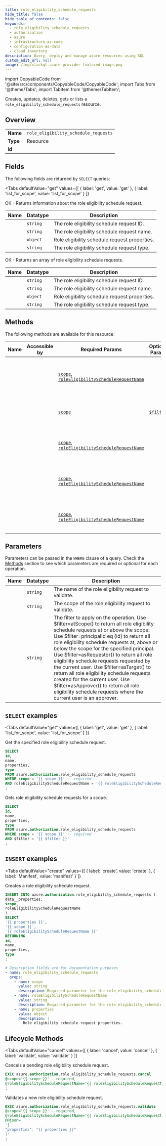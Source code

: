 ```yaml
--- 
title: role_eligibility_schedule_requests
hide_title: false
hide_table_of_contents: false
keywords:
  - role_eligibility_schedule_requests
  - authorization
  - azure
  - infrastructure-as-code
  - configuration-as-data
  - cloud inventory
description: Query, deploy and manage azure resources using SQL
custom_edit_url: null
image: /img/stackql-azure-provider-featured-image.png
---
```


import CopyableCode from '@site/src/components/CopyableCode/CopyableCode';
import Tabs from '@theme/Tabs';
import TabItem from '@theme/TabItem';

Creates, updates, deletes, gets or lists a <code>role_eligibility_schedule_requests</code> resource.

## Overview
<table><tbody>
<tr><td><b>Name</b></td><td><code>role_eligibility_schedule_requests</code></td></tr>
<tr><td><b>Type</b></td><td>Resource</td></tr>
<tr><td><b>Id</b></td><td><CopyableCode code="azure.authorization.role_eligibility_schedule_requests" /></td></tr>
</tbody></table>

## Fields

The following fields are returned by `SELECT` queries:

<Tabs
    defaultValue="get"
    values={[
        { label: 'get', value: 'get' },
        { label: 'list_for_scope', value: 'list_for_scope' }
    ]}
>
<TabItem value="get">

OK - Returns information about the role eligibility schedule request.

<table>
<thead>
    <tr>
    <th>Name</th>
    <th>Datatype</th>
    <th>Description</th>
    </tr>
</thead>
<tbody>
<tr>
    <td><CopyableCode code="id" /></td>
    <td><code>string</code></td>
    <td>The role eligibility schedule request ID.</td>
</tr>
<tr>
    <td><CopyableCode code="name" /></td>
    <td><code>string</code></td>
    <td>The role eligibility schedule request name.</td>
</tr>
<tr>
    <td><CopyableCode code="properties" /></td>
    <td><code>object</code></td>
    <td>Role eligibility schedule request properties.</td>
</tr>
<tr>
    <td><CopyableCode code="type" /></td>
    <td><code>string</code></td>
    <td>The role eligibility schedule request type.</td>
</tr>
</tbody>
</table>
</TabItem>
<TabItem value="list_for_scope">

OK - Returns an array of role eligibility schedule requests.

<table>
<thead>
    <tr>
    <th>Name</th>
    <th>Datatype</th>
    <th>Description</th>
    </tr>
</thead>
<tbody>
<tr>
    <td><CopyableCode code="id" /></td>
    <td><code>string</code></td>
    <td>The role eligibility schedule request ID.</td>
</tr>
<tr>
    <td><CopyableCode code="name" /></td>
    <td><code>string</code></td>
    <td>The role eligibility schedule request name.</td>
</tr>
<tr>
    <td><CopyableCode code="properties" /></td>
    <td><code>object</code></td>
    <td>Role eligibility schedule request properties.</td>
</tr>
<tr>
    <td><CopyableCode code="type" /></td>
    <td><code>string</code></td>
    <td>The role eligibility schedule request type.</td>
</tr>
</tbody>
</table>
</TabItem>
</Tabs>

## Methods

The following methods are available for this resource:

<table>
<thead>
    <tr>
    <th>Name</th>
    <th>Accessible by</th>
    <th>Required Params</th>
    <th>Optional Params</th>
    <th>Description</th>
    </tr>
</thead>
<tbody>
<tr>
    <td><a href="#get"><CopyableCode code="get" /></a></td>
    <td><CopyableCode code="select" /></td>
    <td><a href="#parameter-scope"><code>scope</code></a>, <a href="#parameter-roleEligibilityScheduleRequestName"><code>roleEligibilityScheduleRequestName</code></a></td>
    <td></td>
    <td>Get the specified role eligibility schedule request.</td>
</tr>
<tr>
    <td><a href="#list_for_scope"><CopyableCode code="list_for_scope" /></a></td>
    <td><CopyableCode code="select" /></td>
    <td><a href="#parameter-scope"><code>scope</code></a></td>
    <td><a href="#parameter-$filter"><code>$filter</code></a></td>
    <td>Gets role eligibility schedule requests for a scope.</td>
</tr>
<tr>
    <td><a href="#create"><CopyableCode code="create" /></a></td>
    <td><CopyableCode code="insert" /></td>
    <td><a href="#parameter-scope"><code>scope</code></a>, <a href="#parameter-roleEligibilityScheduleRequestName"><code>roleEligibilityScheduleRequestName</code></a></td>
    <td></td>
    <td>Creates a role eligibility schedule request.</td>
</tr>
<tr>
    <td><a href="#cancel"><CopyableCode code="cancel" /></a></td>
    <td><CopyableCode code="exec" /></td>
    <td><a href="#parameter-scope"><code>scope</code></a>, <a href="#parameter-roleEligibilityScheduleRequestName"><code>roleEligibilityScheduleRequestName</code></a></td>
    <td></td>
    <td>Cancels a pending role eligibility schedule request.</td>
</tr>
<tr>
    <td><a href="#validate"><CopyableCode code="validate" /></a></td>
    <td><CopyableCode code="exec" /></td>
    <td><a href="#parameter-scope"><code>scope</code></a>, <a href="#parameter-roleEligibilityScheduleRequestName"><code>roleEligibilityScheduleRequestName</code></a></td>
    <td></td>
    <td>Validates a new role eligibility schedule request.</td>
</tr>
</tbody>
</table>

## Parameters

Parameters can be passed in the `WHERE` clause of a query. Check the [Methods](#methods) section to see which parameters are required or optional for each operation.

<table>
<thead>
    <tr>
    <th>Name</th>
    <th>Datatype</th>
    <th>Description</th>
    </tr>
</thead>
<tbody>
<tr id="parameter-roleEligibilityScheduleRequestName">
    <td><CopyableCode code="roleEligibilityScheduleRequestName" /></td>
    <td><code>string</code></td>
    <td>The name of the role eligibility request to validate.</td>
</tr>
<tr id="parameter-scope">
    <td><CopyableCode code="scope" /></td>
    <td><code>string</code></td>
    <td>The scope of the role eligibility request to validate.</td>
</tr>
<tr id="parameter-$filter">
    <td><CopyableCode code="$filter" /></td>
    <td><code>string</code></td>
    <td>The filter to apply on the operation. Use $filter=atScope() to return all role eligibility schedule requests at or above the scope. Use $filter=principalId eq &#123;id&#125; to return all role eligibility schedule requests at, above or below the scope for the specified principal. Use $filter=asRequestor() to return all role eligibility schedule requests requested by the current user. Use $filter=asTarget() to return all role eligibility schedule requests created for the current user. Use $filter=asApprover() to return all role eligibility schedule requests where the current user is an approver.</td>
</tr>
</tbody>
</table>

## `SELECT` examples

<Tabs
    defaultValue="get"
    values={[
        { label: 'get', value: 'get' },
        { label: 'list_for_scope', value: 'list_for_scope' }
    ]}
>
<TabItem value="get">

Get the specified role eligibility schedule request.

```sql
SELECT
id,
name,
properties,
type
FROM azure.authorization.role_eligibility_schedule_requests
WHERE scope = '{{ scope }}' -- required
AND roleEligibilityScheduleRequestName = '{{ roleEligibilityScheduleRequestName }}' -- required
;
```
</TabItem>
<TabItem value="list_for_scope">

Gets role eligibility schedule requests for a scope.

```sql
SELECT
id,
name,
properties,
type
FROM azure.authorization.role_eligibility_schedule_requests
WHERE scope = '{{ scope }}' -- required
AND $filter = '{{ $filter }}'
;
```
</TabItem>
</Tabs>


## `INSERT` examples

<Tabs
    defaultValue="create"
    values={[
        { label: 'create', value: 'create' },
        { label: 'Manifest', value: 'manifest' }
    ]}
>
<TabItem value="create">

Creates a role eligibility schedule request.

```sql
INSERT INTO azure.authorization.role_eligibility_schedule_requests (
data__properties,
scope,
roleEligibilityScheduleRequestName
)
SELECT 
'{{ properties }}',
'{{ scope }}',
'{{ roleEligibilityScheduleRequestName }}'
RETURNING
id,
name,
properties,
type
;
```
</TabItem>
<TabItem value="manifest">

```yaml
# Description fields are for documentation purposes
- name: role_eligibility_schedule_requests
  props:
    - name: scope
      value: string
      description: Required parameter for the role_eligibility_schedule_requests resource.
    - name: roleEligibilityScheduleRequestName
      value: string
      description: Required parameter for the role_eligibility_schedule_requests resource.
    - name: properties
      value: object
      description: |
        Role eligibility schedule request properties.
```
</TabItem>
</Tabs>


## Lifecycle Methods

<Tabs
    defaultValue="cancel"
    values={[
        { label: 'cancel', value: 'cancel' },
        { label: 'validate', value: 'validate' }
    ]}
>
<TabItem value="cancel">

Cancels a pending role eligibility schedule request.

```sql
EXEC azure.authorization.role_eligibility_schedule_requests.cancel 
@scope='{{ scope }}' --required, 
@roleEligibilityScheduleRequestName='{{ roleEligibilityScheduleRequestName }}' --required
;
```
</TabItem>
<TabItem value="validate">

Validates a new role eligibility schedule request.

```sql
EXEC azure.authorization.role_eligibility_schedule_requests.validate 
@scope='{{ scope }}' --required, 
@roleEligibilityScheduleRequestName='{{ roleEligibilityScheduleRequestName }}' --required 
@@json=
'{
"properties": "{{ properties }}"
}'
;
```
</TabItem>
</Tabs>
